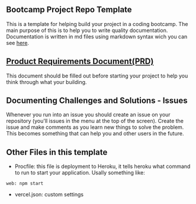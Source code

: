 ## Bootcamp Project Repo Template

This is a template for helping build your project in a coding bootcamp. The main purpose of this is to help you to write quality documentation. Documentation is written in md files using markdown syntax wich you can see [here](https://www.markdownguide.org/basic-syntax/).

## [Product Requirements Document(PRD)](./docs/prd.md)

This document should be filled out before starting your project to help you think through what your building. 

## Documenting Challenges and Solutions - Issues

Whenever you run into an issue you should create an issue on your repository (you'll issues in the menu at the top of the screen). Create the issue and make comments as you learn new things to solve the problem. This becomes something that can help you and other users in the future.

## Other Files in this template

- Procfile: this file is deployment to Heroku, it tells heroku what command to run to start your application. Usally something like:

```
web: npm start
```

- vercel.json: custom settings 

```
